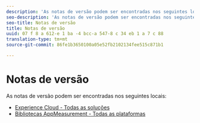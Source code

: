 ```yaml
---
description: 'As notas de versão podem ser encontradas nos seguintes locais '
seo-description: 'As notas de versão podem ser encontradas nos seguintes locais '
seo-title: Notas de versão
title: Notas de versão
uuid: 07 f 8 a 612-e 1 ba -4 bcc-a 547-8 c 34 eb 1 a 7 c 88
translation-type: tm+mt
source-git-commit: 86fe1b3650100a05e52fb2102134fee515c871b1

---
```



# Notas de versão

As notas de versão podem ser encontradas nos seguintes locais:

* [Experience Cloud - Todas as soluções](https://marketing.adobe.com/resources/help/en_US/whatsnew/)
* [Bibliotecas AppMeasurement - Todas as plataformas](https://marketing.adobe.com/resources/help/en_US/sc/appmeasurement/release/)

